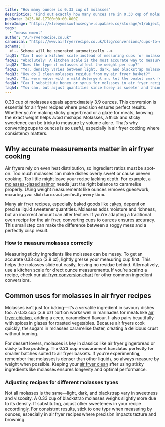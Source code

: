 ```yaml
---
title: "How many ounces is 0.33 cup of molasses"
description: "Find out exactly how many ounces are in 0.33 cup of molasses for perfect air fryer recipes every time."
pubDate: 2025-08-17T00:00:00.000Z
heroImage: "https://klueoymssxwfnxsvcyhv.supabase.co/storage/v1/object/public/Shmucket/how-many-ounces-is-0-33-cup-of-molasses.webp"
tags:
  - "measurement"
author: "AirFryerRecipe.co.uk"
canonical: "https://www.airfryerrecipe.co.uk/blog/conversions/cups-to-ounces/how-many-ounces-is-0-33-cup-of-molasses"
schema: |
  <!-- Schema will be generated automatically -->
faqQ1: "Can I use a kitchen scale instead of measuring cups for molasses?"
faqA1: "Absolutely! A kitchen scale is the most accurate way to measure molasses. Simply set your scale to ounces, tare the container, and pour until you reach 3.9 oz for 0.33 cup. This method eliminates mess and ensures precision, especially for air fryer recipes where exact measurements matter."
faqQ2: "Does the type of molasses affect the weight per cup?"
faqA2: "Yes, density varies between light, dark, and blackstrap molasses. Blackstrap is thicker and slightly heavier, so 0.33 cup may weigh closer to 4.1 oz. For consistent results, stick to one type or adjust your recipe’s liquid content if switching."
faqQ3: "How do I clean molasses residue from my air fryer basket?"
faqA3: "Mix warm water with a mild detergent and let the basket soak for 10 minutes. Gently scrub with a soft sponge to avoid damaging non-stick coatings. For stubborn spots, a paste of baking soda and water works wonders. Always dry thoroughly before reuse."
faqQ4: "Can I substitute honey or syrup for molasses in air fryer recipes?"
faqA4: "You can, but adjust quantities since honey is sweeter and thinner. Use about 25% less honey by weight (around 2.9 oz for 0.33 cup equivalence). Note that flavour and browning will differ, so tweak spices or cooking time as needed."
---
```

<p>0.33 cup of molasses equals approximately 3.9 ounces. This conversion is essential for air fryer recipes where precision ensures perfect results. Whether you're making sticky gingerbread or a glaze for meats, knowing the exact weight helps avoid mishaps. Molasses, a thick and sticky sweetener, can be tricky to measure by volume alone. That’s why converting cups to ounces is so useful, especially in air fryer cooking where consistency matters.</p>  

<h2>Why accurate measurements matter in air fryer cooking</h2>  
<p>Air fryers rely on even heat distribution, so ingredient ratios must be spot-on. Too much molasses can make dishes overly sweet or cause uneven cooking. Too little might leave your recipe lacking depth. For example, a <a href=https://www.airfryerrecipe.co.uk/recipes>molasses-glazed salmon</a> needs just the right balance to caramelise properly. Using weight measurements like ounces removes guesswork, ensuring your dish turns out perfectly every time.</p>  

<p>Many air fryer recipes, especially baked goods like <a href=https://www.airfryerrecipe.co.uk/recipe-category/cakes>cakes</a>, depend on precise liquid sweetener quantities. Molasses adds moisture and richness, but an incorrect amount can alter texture. If you’re adapting a traditional oven recipe for the air fryer, converting cups to ounces ensures accuracy. This small step can make the difference between a soggy mess and a perfectly crisp result.</p>  

<h3>How to measure molasses correctly</h3>  
<p>Measuring sticky ingredients like molasses can be messy. To get an accurate 0.33 cup (3.9 oz), lightly grease your measuring cup first. This helps the molasses slide out easily, leaving no residue behind. Alternatively, use a kitchen scale for direct ounce measurements. If you’re scaling a recipe, check our <a href=https://www.airfryerrecipe.co.uk/air-fryer-conversion-chart>air fryer conversion chart</a> for other common ingredient conversions.</p>  

<h2>Common uses for molasses in air fryer recipes</h2>  
<p>Molasses isn’t just for baking—it’s a versatile ingredient in savoury dishes too. A 0.33 cup (3.9 oz) portion works well in marinades for meats like <a href=https://www.airfryerrecipe.co.uk/recipe-category/chicken>air fryer chicken</a>, adding a deep, caramelised flavour. It also pairs beautifully with spices in glazes for roasted vegetables. Because air fryers cook quickly, the sugars in molasses caramelise faster, creating a delicious crust without burning.</p>  

<p>For dessert lovers, molasses is key in classics like air fryer gingerbread or sticky toffee pudding. The 0.33 cup measurement translates perfectly for smaller batches suited to air fryer baskets. If you’re experimenting, remember that molasses is denser than other liquids, so always measure by weight when possible. Keeping your <a href=https://www.airfryerrecipe.co.uk/air-fryer-cleaner>air fryer clean</a> after using sticky ingredients like molasses ensures longevity and optimal performance.</p>  

<h3>Adjusting recipes for different molasses types</h3>  
<p>Not all molasses is the same—light, dark, and blackstrap vary in sweetness and viscosity. A 0.33 cup of blackstrap molasses weighs slightly more due to its density. If substituting, adjust other sweeteners in your recipe accordingly. For consistent results, stick to one type when measuring by ounces, especially in air fryer recipes where precision impacts texture and browning.</p>
